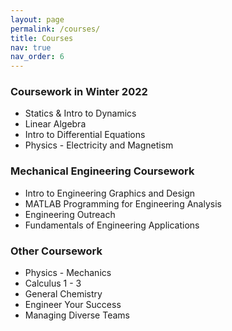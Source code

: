 ```yaml
---
layout: page
permalink: /courses/
title: Courses
nav: true
nav_order: 6
---
```


### Coursework in Winter 2022
+ Statics & Intro to Dynamics
+ Linear Algebra
+ Intro to Differential Equations
+ Physics - Electricity and Magnetism

### Mechanical Engineering Coursework
+ Intro to Engineering Graphics and Design
+ MATLAB Programming for Engineering Analysis
+ Engineering Outreach
+ Fundamentals of Engineering Applications

### Other Coursework
+ Physics - Mechanics
+ Calculus 1 - 3
+ General Chemistry
+ Engineer Your Success
+ Managing Diverse Teams
